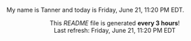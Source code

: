 My name is Tanner and today is Friday, June 21, 11:20 PM EDT.

<p align="center">This <i>README</i> file is generated <b>every 3 hours</b>!</br>Last refresh: Friday, June 21, 11:20 PM EDT<br /></p>
